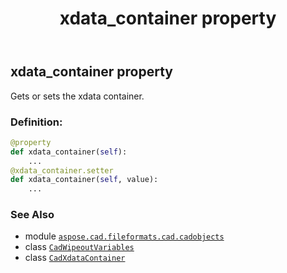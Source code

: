﻿---
title: xdata_container property
second_title: Aspose.CAD for Python via .NET API References
description: 
type: docs
weight: 200
url: /python-net/aspose.cad.fileformats.cad.cadobjects/cadwipeoutvariables/xdata_container/
is_root: false
---

## xdata_container property


Gets or sets the xdata container.
### Definition:
```python
@property
def xdata_container(self):
    ...
@xdata_container.setter
def xdata_container(self, value):
    ...
```

### See Also
* module [`aspose.cad.fileformats.cad.cadobjects`](../../)
* class [`CadWipeoutVariables`](/cad/python-net/aspose.cad.fileformats.cad.cadobjects/cadwipeoutvariables)
* class [`CadXdataContainer`](/cad/python-net/aspose.cad.fileformats.cad.cadobjects/cadxdatacontainer)
